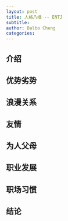 ```yaml
---
layout: post
title: 人格八维 -- ENTJ
subtitle: 
author: Balbo Cheng
categories: 
---
```


## 介绍

## 优势劣势

## 浪漫关系

## 友情

## 为人父母

## 职业发展

## 职场习惯

## 结论
